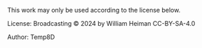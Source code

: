 This work may only be used according to the license below.

License: Broadcasting © 2024 by William Heiman CC-BY-SA-4.0

Author: Temp8D
